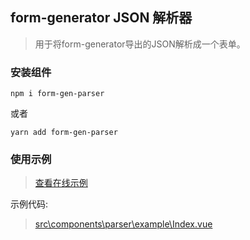 ## form-generator JSON 解析器
>用于将form-generator导出的JSON解析成一个表单。

### 安装组件
```
npm i form-gen-parser
```
或者
```
yarn add form-gen-parser
```

### 使用示例
> [查看在线示例](https://mrhj.gitee.io/form-generator/#/parser)

示例代码:  
> [src\components\parser\example\Index.vue](https://github.com/JakHuang/form-generator/blob/dev/src/components/parser/example/Index.vue)
